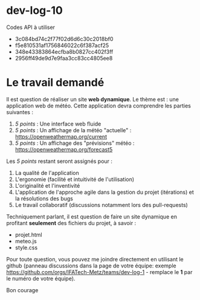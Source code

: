 # dev-log-10

Codes API à utiliser

* 3c084bd74c2f77f02d6d6c30c2018bf0 
* f5e810531af1756846022c6f387acf25 
* 348e43383864ecfba8b0827cc402f3ff 
* 2956ff49de9d7e9faa3cc83cc4805ee8 

# Le travail demandé
Il est question de réaliser un site __web dynamique__.
Le thème est : une application web de météo.
Cette application devra comprendre les parties suivantes :
1. *5 points* : Une interface web fluide
2. *5 points* : Un affichage de la météo "actuelle" : https://openweathermap.org/current
3. *5 points* : Un affichage des "prévisions" météo : https://openweathermap.org/forecast5

Les *5 points* restant seront assignés pour :
1. La qualité de l'application
2. L'ergonomie (facilité et intuitivité de l'utilisation)
3. L'originalité et l'inventivité
4. L'application de l'approche agile dans la gestion du projet (itérations) et la résolutions des bugs
5. Le travail collaboratif (discussions notamment lors des pull-requests)

Techniquement parlant, il est question de faire un site dynamique en profitant __seulement__ des fichiers du projet, à savoir :
* projet.html
* meteo.js
* style.css

Pour toute question, vous pouvez me joindre directement en utilisant le github (panneau discussions dans la page de votre équipe: exemple https://github.com/orgs/IFATech-Metz/teams/dev-log-1 - remplace le __1__ par le numéro de votre équipe).

Bon courage